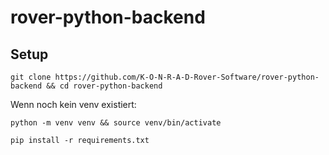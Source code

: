 # rover-python-backend

## Setup

```git clone https://github.com/K-O-N-R-A-D-Rover-Software/rover-python-backend && cd rover-python-backend```

Wenn noch kein venv existiert:

```python -m venv venv && source venv/bin/activate```

```pip install -r requirements.txt```
